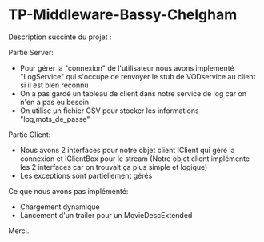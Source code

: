 # TP-Middleware-Bassy-Chelgham
 

Description succinte du projet : 

Partie Server:
  - Pour gérer la "connexion" de l'utilisateur nous avons implementé "LogService" qui s'occupe de renvoyer le stub de VODservice au client si il est bien reconnu
  - On a pas gardé un tableau de client dans notre service de log car on n'en a pas eu besoin
  - On utilise un fichier CSV pour stocker les informations "log,mots_de_passe"

Partie Client:
  - Nous avons 2 interfaces pour notre objet client IClient qui gère la connexion et IClientBox pour le stream (Notre objet client implémente les 2 interfaces car on         trouvait ça plus simple et logique)
  - Les exceptions sont partiellement gérés

 
Ce que nous avons pas implémenté:
  - Chargement dynamique
  - Lancement d'un trailer pour un MovieDescExtended
  

Merci.
